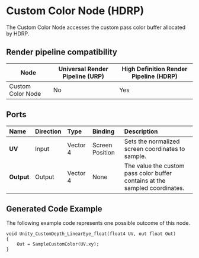 # Custom Color Node (HDRP)

The Custom Color Node accesses the custom pass color buffer allocated by HDRP.

## Render pipeline compatibility

| **Node**       | **Universal Render Pipeline (URP)** | **High Definition Render Pipeline (HDRP)** |
| -------------- | ----------------------------------- | ------------------------------------------ |
| Custom Color Node | No                                  | Yes                                        |

## Ports

| Name        | Direction           | Type  | Binding | Description |
|:------------ |:-------------|:-----|:---|:---|
| **UV** | Input | Vector 4 | Screen Position | Sets the normalized screen coordinates to sample. |
| **Output** | Output      |    Vector 4 | None | The value the custom pass color buffer contains at the sampled coordinates. |

## Generated Code Example

The following example code represents one possible outcome of this node.

```
void Unity_CustomDepth_LinearEye_float(float4 UV, out float Out)
{
    Out = SampleCustomColor(UV.xy);
}
```
